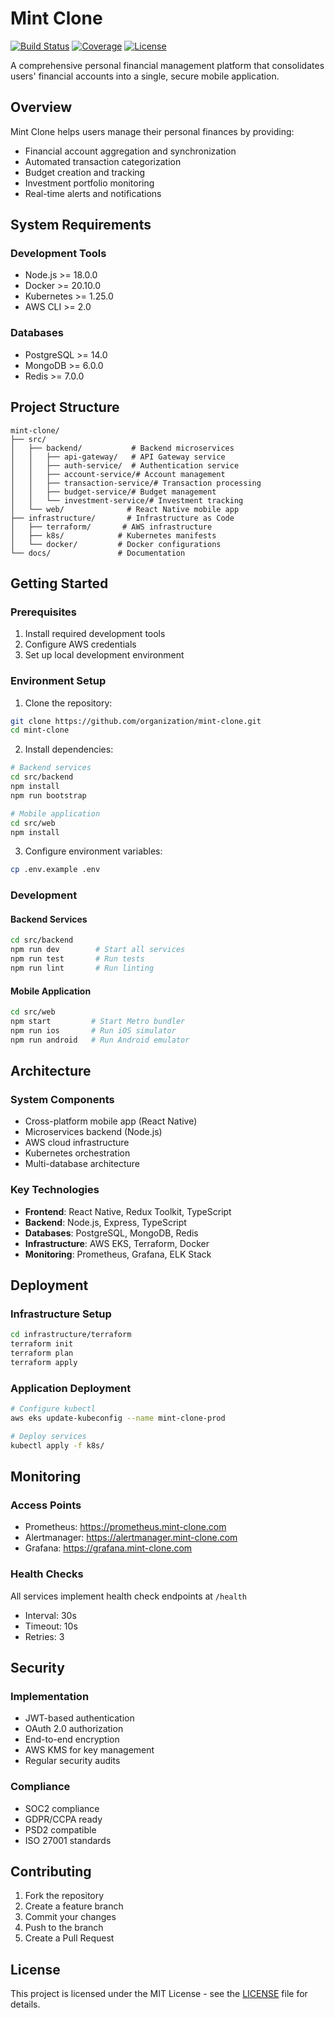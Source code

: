 # Mint Clone

[![Build Status](https://img.shields.io/github/workflow/status/organization/mint-clone/CI)](https://github.com/organization/mint-clone/actions)
[![Coverage](https://img.shields.io/codecov/c/github/organization/mint-clone)](https://codecov.io/gh/organization/mint-clone)
[![License](https://img.shields.io/badge/license-MIT-blue.svg)](LICENSE)

A comprehensive personal financial management platform that consolidates users' financial accounts into a single, secure mobile application.

## Overview

Mint Clone helps users manage their personal finances by providing:
- Financial account aggregation and synchronization
- Automated transaction categorization
- Budget creation and tracking
- Investment portfolio monitoring
- Real-time alerts and notifications

## System Requirements

### Development Tools
- Node.js >= 18.0.0
- Docker >= 20.10.0
- Kubernetes >= 1.25.0
- AWS CLI >= 2.0

### Databases
- PostgreSQL >= 14.0
- MongoDB >= 6.0.0
- Redis >= 7.0.0

## Project Structure

```
mint-clone/
├── src/
│   ├── backend/           # Backend microservices
│   │   ├── api-gateway/   # API Gateway service
│   │   ├── auth-service/  # Authentication service
│   │   ├── account-service/# Account management
│   │   ├── transaction-service/# Transaction processing
│   │   ├── budget-service/# Budget management
│   │   └── investment-service/# Investment tracking
│   └── web/              # React Native mobile app
├── infrastructure/       # Infrastructure as Code
│   ├── terraform/       # AWS infrastructure
│   ├── k8s/            # Kubernetes manifests
│   └── docker/         # Docker configurations
└── docs/               # Documentation
```

## Getting Started

### Prerequisites
1. Install required development tools
2. Configure AWS credentials
3. Set up local development environment

### Environment Setup

1. Clone the repository:
```bash
git clone https://github.com/organization/mint-clone.git
cd mint-clone
```

2. Install dependencies:
```bash
# Backend services
cd src/backend
npm install
npm run bootstrap

# Mobile application
cd src/web
npm install
```

3. Configure environment variables:
```bash
cp .env.example .env
```

### Development

#### Backend Services
```bash
cd src/backend
npm run dev        # Start all services
npm run test       # Run tests
npm run lint       # Run linting
```

#### Mobile Application
```bash
cd src/web
npm start         # Start Metro bundler
npm run ios       # Run iOS simulator
npm run android   # Run Android emulator
```

## Architecture

### System Components
- Cross-platform mobile app (React Native)
- Microservices backend (Node.js)
- AWS cloud infrastructure
- Kubernetes orchestration
- Multi-database architecture

### Key Technologies
- **Frontend**: React Native, Redux Toolkit, TypeScript
- **Backend**: Node.js, Express, TypeScript
- **Databases**: PostgreSQL, MongoDB, Redis
- **Infrastructure**: AWS EKS, Terraform, Docker
- **Monitoring**: Prometheus, Grafana, ELK Stack

## Deployment

### Infrastructure Setup
```bash
cd infrastructure/terraform
terraform init
terraform plan
terraform apply
```

### Application Deployment
```bash
# Configure kubectl
aws eks update-kubeconfig --name mint-clone-prod

# Deploy services
kubectl apply -f k8s/
```

## Monitoring

### Access Points
- Prometheus: https://prometheus.mint-clone.com
- Alertmanager: https://alertmanager.mint-clone.com
- Grafana: https://grafana.mint-clone.com

### Health Checks
All services implement health check endpoints at `/health`
- Interval: 30s
- Timeout: 10s
- Retries: 3

## Security

### Implementation
- JWT-based authentication
- OAuth 2.0 authorization
- End-to-end encryption
- AWS KMS for key management
- Regular security audits

### Compliance
- SOC2 compliance
- GDPR/CCPA ready
- PSD2 compatible
- ISO 27001 standards

## Contributing

1. Fork the repository
2. Create a feature branch
3. Commit your changes
4. Push to the branch
5. Create a Pull Request

## License

This project is licensed under the MIT License - see the [LICENSE](LICENSE) file for details.